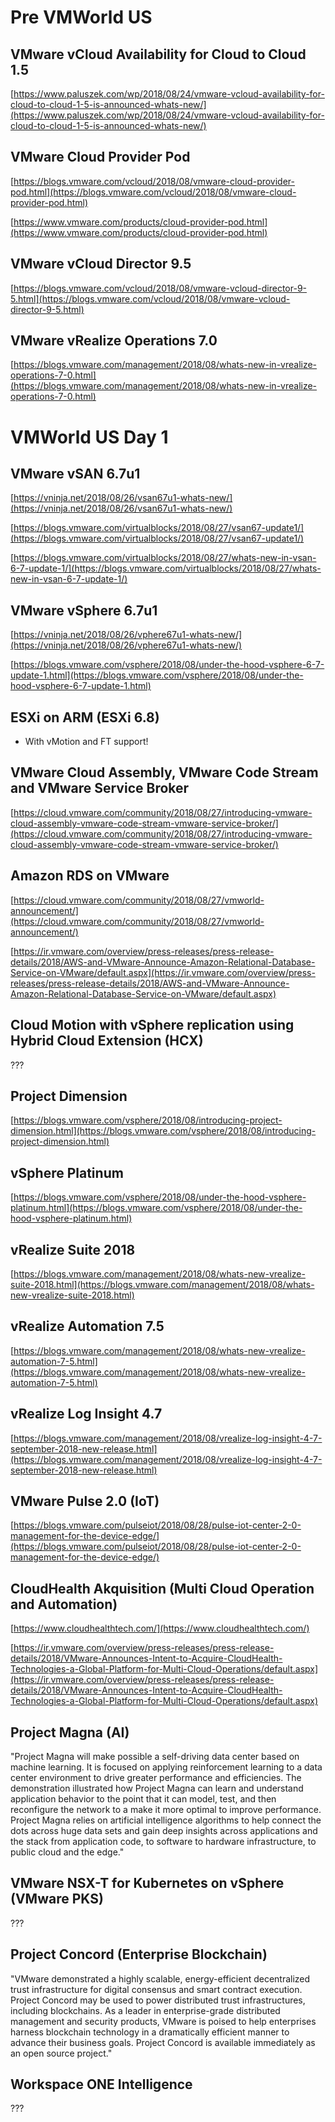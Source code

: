 # Pre VMWorld US

## VMware vCloud Availability for Cloud to Cloud 1.5

[https://www.paluszek.com/wp/2018/08/24/vmware-vcloud-availability-for-cloud-to-cloud-1-5-is-announced-whats-new/](https://www.paluszek.com/wp/2018/08/24/vmware-vcloud-availability-for-cloud-to-cloud-1-5-is-announced-whats-new/)

## VMware Cloud Provider Pod

[https://blogs.vmware.com/vcloud/2018/08/vmware-cloud-provider-pod.html](https://blogs.vmware.com/vcloud/2018/08/vmware-cloud-provider-pod.html)

[https://www.vmware.com/products/cloud-provider-pod.html](https://www.vmware.com/products/cloud-provider-pod.html)

## VMware vCloud Director 9.5

[https://blogs.vmware.com/vcloud/2018/08/vmware-vcloud-director-9-5.html](https://blogs.vmware.com/vcloud/2018/08/vmware-vcloud-director-9-5.html)

## VMware vRealize Operations 7.0

[https://blogs.vmware.com/management/2018/08/whats-new-in-vrealize-operations-7-0.html](https://blogs.vmware.com/management/2018/08/whats-new-in-vrealize-operations-7-0.html)

# VMWorld US Day 1

## VMware vSAN 6.7u1

[https://vninja.net/2018/08/26/vsan67u1-whats-new/](https://vninja.net/2018/08/26/vsan67u1-whats-new/)

[https://blogs.vmware.com/virtualblocks/2018/08/27/vsan67-update1/](https://blogs.vmware.com/virtualblocks/2018/08/27/vsan67-update1/)

[https://blogs.vmware.com/virtualblocks/2018/08/27/whats-new-in-vsan-6-7-update-1/](https://blogs.vmware.com/virtualblocks/2018/08/27/whats-new-in-vsan-6-7-update-1/)

## VMware vSphere 6.7u1

[https://vninja.net/2018/08/26/vphere67u1-whats-new/](https://vninja.net/2018/08/26/vphere67u1-whats-new/)

[https://blogs.vmware.com/vsphere/2018/08/under-the-hood-vsphere-6-7-update-1.html](https://blogs.vmware.com/vsphere/2018/08/under-the-hood-vsphere-6-7-update-1.html)

## ESXi on ARM (ESXi 6.8)

- With vMotion and FT support!

## VMware Cloud Assembly, VMware Code Stream and VMware Service Broker

[https://cloud.vmware.com/community/2018/08/27/introducing-vmware-cloud-assembly-vmware-code-stream-vmware-service-broker/](https://cloud.vmware.com/community/2018/08/27/introducing-vmware-cloud-assembly-vmware-code-stream-vmware-service-broker/)

## Amazon RDS on VMware

[https://cloud.vmware.com/community/2018/08/27/vmworld-announcement/](https://cloud.vmware.com/community/2018/08/27/vmworld-announcement/)

[https://ir.vmware.com/overview/press-releases/press-release-details/2018/AWS-and-VMware-Announce-Amazon-Relational-Database-Service-on-VMware/default.aspx](https://ir.vmware.com/overview/press-releases/press-release-details/2018/AWS-and-VMware-Announce-Amazon-Relational-Database-Service-on-VMware/default.aspx)

## Cloud Motion with vSphere replication using Hybrid Cloud Extension (HCX)

???

## Project Dimension

[https://blogs.vmware.com/vsphere/2018/08/introducing-project-dimension.html](https://blogs.vmware.com/vsphere/2018/08/introducing-project-dimension.html)

## vSphere Platinum

[https://blogs.vmware.com/vsphere/2018/08/under-the-hood-vsphere-platinum.html](https://blogs.vmware.com/vsphere/2018/08/under-the-hood-vsphere-platinum.html)

## vRealize Suite 2018

[https://blogs.vmware.com/management/2018/08/whats-new-vrealize-suite-2018.html](https://blogs.vmware.com/management/2018/08/whats-new-vrealize-suite-2018.html)

## vRealize Automation 7.5

[https://blogs.vmware.com/management/2018/08/whats-new-vrealize-automation-7-5.html](https://blogs.vmware.com/management/2018/08/whats-new-vrealize-automation-7-5.html)

## vRealize Log Insight 4.7

[https://blogs.vmware.com/management/2018/08/vrealize-log-insight-4-7-september-2018-new-release.html](https://blogs.vmware.com/management/2018/08/vrealize-log-insight-4-7-september-2018-new-release.html)

## VMware Pulse 2.0 (IoT)

[https://blogs.vmware.com/pulseiot/2018/08/28/pulse-iot-center-2-0-management-for-the-device-edge/](https://blogs.vmware.com/pulseiot/2018/08/28/pulse-iot-center-2-0-management-for-the-device-edge/)

## CloudHealth Akquisition (Multi Cloud Operation and Automation)

[https://www.cloudhealthtech.com/](https://www.cloudhealthtech.com/)

[https://ir.vmware.com/overview/press-releases/press-release-details/2018/VMware-Announces-Intent-to-Acquire-CloudHealth-Technologies-a-Global-Platform-for-Multi-Cloud-Operations/default.aspx](https://ir.vmware.com/overview/press-releases/press-release-details/2018/VMware-Announces-Intent-to-Acquire-CloudHealth-Technologies-a-Global-Platform-for-Multi-Cloud-Operations/default.aspx)

## Project Magna (AI)

"Project Magna will make possible a self-driving data center based on machine learning. It is focused on applying reinforcement learning to a data center environment to drive greater performance and efficiencies. The demonstration illustrated how Project Magna can learn and understand application behavior to the point that it can model, test, and then reconfigure the network to a make it more optimal to improve performance. Project Magna relies on artificial intelligence algorithms to help connect the dots across huge data sets and gain deep insights across applications and the stack from application code, to software to hardware infrastructure, to public cloud and the edge."

## VMware NSX-T for Kubernetes on vSphere (VMware PKS)

???

## Project Concord (Enterprise Blockchain)

"VMware demonstrated a highly scalable, energy-efficient decentralized trust infrastructure for digital consensus and smart contract execution. Project Concord may be used to power distributed trust infrastructures, including blockchains. As a leader in enterprise-grade distributed management and security products, VMware is poised to help enterprises harness blockchain technology in a dramatically efficient manner to advance their business goals. Project Concord is available immediately as an open source project."

## Workspace ONE Intelligence

???
